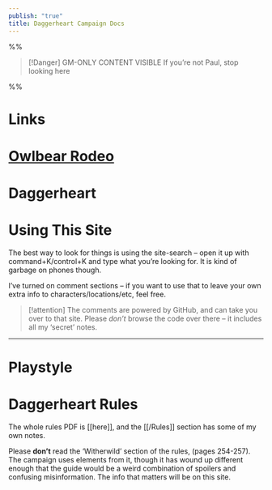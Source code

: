 ```yaml
---
publish: "true"
title: Daggerheart Campaign Docs
---
```


%%
> [!Danger] GM-ONLY CONTENT VISIBLE
> If you’re not Paul, stop looking here

%%

# Links
# [Owlbear Rodeo](https://www.owlbear.rodeo/room/FQgvZ2o7kSdb/TheBonedCalm)

# Daggerheart

# Using This Site
The best way to look for things is using the site-search – open it up with command+K/control+K and type what you’re looking for. It is kind of garbage on phones though.

I’ve turned on comment sections – if you want to use that to leave your own extra info to characters/locations/etc, feel free.

> [!attention]
> The comments are powered by GitHub, and can take you over to that site. Please *don’t* browse the code over there – it includes all my ‘secret’ notes.

***

# Playstyle

# Daggerheart Rules
The whole rules PDF is [[here]], and the [[/Rules]] section has some of my own notes.

Please **don’t** read the ‘Witherwild’ section of the rules, (pages 254-257). The campaign uses elements from it, though it has wound up different enough that the guide would be a weird combination of spoilers and confusing misinformation. The info that matters will be on this site.
